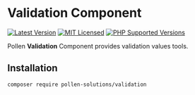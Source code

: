 # Validation Component

[![Latest Version](https://img.shields.io/badge/release-1.0.0-blue?style=for-the-badge)](https://www.presstify.com/pollen-solutions/validation/)
[![MIT Licensed](https://img.shields.io/badge/license-MIT-green?style=for-the-badge)](LICENSE.md)
[![PHP Supported Versions](https://img.shields.io/badge/PHP->=7.4-8892BF?style=for-the-badge&logo=php)](https://www.php.net/supported-versions.php)

Pollen **Validation** Component provides validation values tools.

## Installation

```bash
composer require pollen-solutions/validation
```

